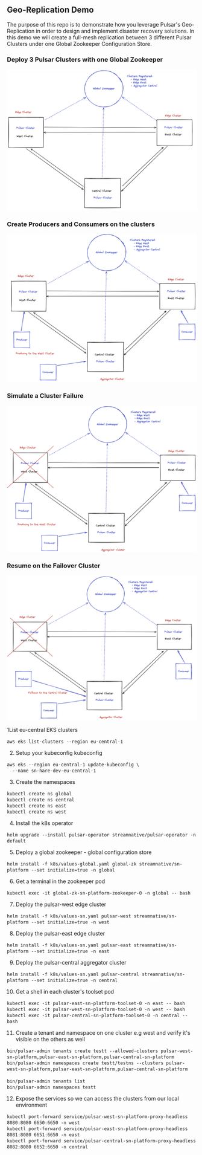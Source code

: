 Geo-Replication Demo
--------------------
The purpose of this repo is to demonstrate how you leverage Pulsar's Geo-Replication in order to design and implement disaster recovery solutions.
In this demo we will create a full-mesh replication between 3 different Pulsar Clusters under one 
Global Zookeeper Configuration Store.

### Deploy 3 Pulsar Clusters with one Global Zookeeper
![Alt text](images/geo1.png "Geo1")

### Create Producers and Consumers on the clusters
![Alt text](images/geo2.png "Geo2")

### Simulate a Cluster Failure
![Alt text](images/geo3.png "Geo3")

### Resume on the Failover Cluster
![Alt text](images/geo4.png "Geo4")

1List eu-central EKS clusters
```shell
aws eks list-clusters --region eu-central-1
```

2. Setup your kubeconfig kubeconfig
```shell
aws eks --region eu-central-1 update-kubeconfig \
  --name sn-hare-dev-eu-central-1
```

3. Create the namespaces
```shell
kubectl create ns global
kubectl create ns central
kubectl create ns east
kubectl create ns west
```

4. Install the k8s operator
```shell
helm upgrade --install pulsar-operator streamnative/pulsar-operator -n default
```

5. Deploy a global zookeeper - global configuration store
```shell
helm install -f k8s/values-global.yaml global-zk streamnative/sn-platform --set initialize=true -n global
```

6. Get a terminal in the zookeeper pod 
```shell
kubectl exec -it global-zk-sn-platform-zookeeper-0 -n global -- bash
```

7. Deploy the pulsar-west edge cluster
```shell
helm install -f k8s/values-sn.yaml pulsar-west streamnative/sn-platform --set initialize=true -n west
```

8. Deploy the pulsar-east edge cluster
```shell
helm install -f k8s/values-sn.yaml pulsar-east streamnative/sn-platform --set initialize=true -n east
```

9. Deploy the pulsar-central aggregator cluster
```shell
helm install -f k8s/values-sn.yaml pulsar-central streamnative/sn-platform --set initialize=true -n central
```

10. Get a shell in each cluster's toolset pod
```shell
kubectl exec -it pulsar-east-sn-platform-toolset-0 -n east -- bash
kubectl exec -it pulsar-west-sn-platform-toolset-0 -n west -- bash
kubectl exec -it pulsar-central-sn-platform-toolset-0 -n central -- bash
```

11. Create a tenant and namespace on one cluster e.g west and verify it's visible on the others as well
```shell
bin/pulsar-admin tenants create testt --allowed-clusters pulsar-west-sn-platform,pulsar-east-sn-platform,pulsar-central-sn-platform
bin/pulsar-admin namespaces create testt/testns --clusters pulsar-west-sn-platform,pulsar-east-sn-platform,pulsar-central-sn-platform

bin/pulsar-admin tenants list
bin/pulsar-admin namespaces testt
```

12. Expose the services so we can access the clusters from our local environment
```shell
kubectl port-forward service/pulsar-west-sn-platform-proxy-headless 8080:8080 6650:6650 -n west
kubectl port-forward service/pulsar-east-sn-platform-proxy-headless 8081:8080 6651:6650 -n east
kubectl port-forward service/pulsar-central-sn-platform-proxy-headless 8082:8080 6652:6650 -n central
```